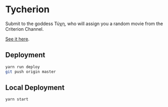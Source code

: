 # Tycherion

Submit to the goddess Τύχη, who will assign you 
a random movie from the Criterion Channel.

[See it here](https://mikebridge.github.io/tycherion/).

## Deployment

```bash
yarn run deploy
git push origin master
```

## Local Deployment

```bash
yarn start
```
